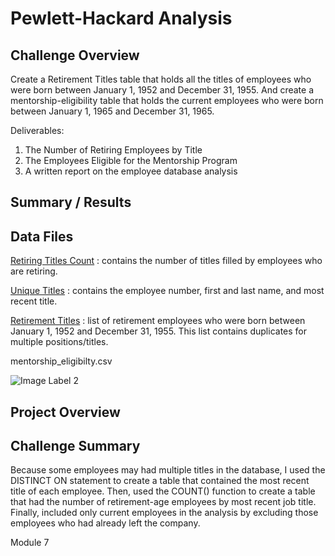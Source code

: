 # Pewlett-Hackard Analysis

## Challenge Overview
Create a Retirement Titles table that holds all the titles of employees who were born between January 1, 1952 and December 31, 1955. And create a mentorship-eligibility table that holds the current employees who were born between January 1, 1965 and December 31, 1965.

Deliverables:

  1. The Number of Retiring Employees by Title
  2. The Employees Eligible for the Mentorship Program
  3. A written report on the employee database analysis

## Summary / Results


## Data Files

[Retiring Titles Count](https://github.com/lnharvin/Pewlett-Hackard-Analysis/blob/main/data/retiring_titles.csv)
: contains the number of titles filled by employees who are retiring.

[Unique Titles](https://github.com/lnharvin/Pewlett-Hackard-Analysis/blob/main/data/unique_titles.csv)
: contains the employee number, first and last name, and most recent title.

[Retirement Titles](https://github.com/lnharvin/Pewlett-Hackard-Analysis/blob/main/data/retirement_titles.csv)
: list of retirement employees who were born between January 1, 1952 and December 31, 1955. This list contains duplicates for multiple positions/titles.

mentorship_eligibilty.csv


![Image Label 2](https://github.com/lnharvin/Pewlett-Hackard-Analysis/blob/main/images/[imageName])

## Project Overview
 

## Challenge Summary
Because some employees may had multiple titles in the database, I used the DISTINCT ON statement to create a table that contained the most recent title of each employee. Then, used the COUNT() function to create a table that had the number of retirement-age employees by most recent job title. Finally, included only current employees in the analysis by excluding those employees who had already left the company.

Module 7 

